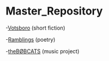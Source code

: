 # Master_Repository


-[Votsboro](https://github.com/MattTheBobcat/VOTSBORO/blob/master/README.md) (short fiction)

-[Ramblings](https://github.com/MattTheBobcat/RAMBLINGS/blob/master/README.md) (poetry)

-[theBØBCATS](https://youtube.com/playlist?list=PLoqfoqMORi8nQj4l03h8KPFs2JNZHGpDC) (music project)
